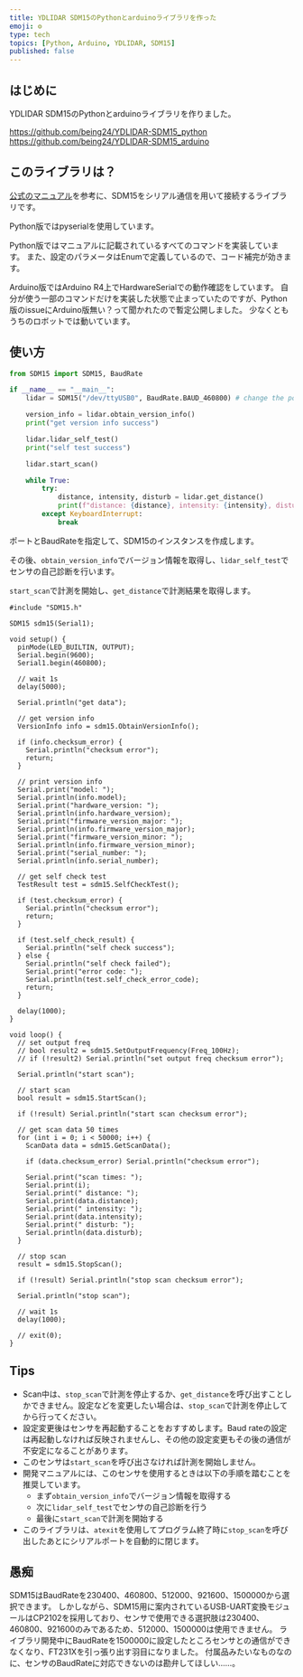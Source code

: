 ```yaml
---
title: YDLIDAR SDM15のPythonとarduinoライブラリを作った
emoji: ⚙️
type: tech
topics: [Python, Arduino, YDLIDAR, SDM15]
published: false
---
```

## はじめに

YDLIDAR SDM15のPythonとarduinoライブラリを作りました。

https://github.com/being24/YDLIDAR-SDM15_python
https://github.com/being24/YDLIDAR-SDM15_arduino

## このライブラリは？

[公式のマニュアル](https://www.ydlidar.com/service_support/download.html?gid=24)を参考に、SDM15をシリアル通信を用いて接続するライブラリです。

Python版ではpyserialを使用しています。

Python版ではマニュアルに記載されているすべてのコマンドを実装しています。
また、設定のパラメータはEnumで定義しているので、コード補完が効きます。

Arduino版ではArduino R4上でHardwareSerialでの動作確認をしています。
自分が使う一部のコマンドだけを実装した状態で止まっていたのですが、Python版のissueにArduino版無い？って聞かれたので暫定公開しました。
少なくともうちのロボットでは動いています。

## 使い方

```python
from SDM15 import SDM15, BaudRate

if __name__ == "__main__":
    lidar = SDM15("/dev/ttyUSB0", BaudRate.BAUD_460800) # change the port name to your own port

    version_info = lidar.obtain_version_info()
    print("get version info success")

    lidar.lidar_self_test()
    print("self test success")

    lidar.start_scan()

    while True:
        try:
            distance, intensity, disturb = lidar.get_distance()
            print(f"distance: {distance}, intensity: {intensity}, disturb: {disturb}")
        except KeyboardInterrupt:
            break
```

ポートとBaudRateを指定して、SDM15のインスタンスを作成します。

その後、`obtain_version_info`でバージョン情報を取得し、`lidar_self_test`でセンサの自己診断を行います。

`start_scan`で計測を開始し、`get_distance`で計測結果を取得します。

```arduino
#include "SDM15.h"

SDM15 sdm15(Serial1);

void setup() {
  pinMode(LED_BUILTIN, OUTPUT);
  Serial.begin(9600);
  Serial1.begin(460800);

  // wait 1s
  delay(5000);

  Serial.println("get data");

  // get version info
  VersionInfo info = sdm15.ObtainVersionInfo();

  if (info.checksum_error) {
    Serial.println("checksum error");
    return;
  }

  // print version info
  Serial.print("model: ");
  Serial.println(info.model);
  Serial.print("hardware_version: ");
  Serial.println(info.hardware_version);
  Serial.print("firmware_version_major: ");
  Serial.println(info.firmware_version_major);
  Serial.print("firmware_version_minor: ");
  Serial.println(info.firmware_version_minor);
  Serial.print("serial_number: ");
  Serial.println(info.serial_number);

  // get self check test
  TestResult test = sdm15.SelfCheckTest();

  if (test.checksum_error) {
    Serial.println("checksum error");
    return;
  }

  if (test.self_check_result) {
    Serial.println("self check success");
  } else {
    Serial.println("self check failed");
    Serial.print("error code: ");
    Serial.println(test.self_check_error_code);
    return;
  }

  delay(1000);
}

void loop() {
  // set output freq
  // bool result2 = sdm15.SetOutputFrequency(Freq_100Hz);
  // if (!result2) Serial.println("set output freq checksum error");

  Serial.println("start scan");

  // start scan
  bool result = sdm15.StartScan();

  if (!result) Serial.println("start scan checksum error");

  // get scan data 50 times
  for (int i = 0; i < 50000; i++) {
    ScanData data = sdm15.GetScanData();

    if (data.checksum_error) Serial.println("checksum error");

    Serial.print("scan times: ");
    Serial.print(i);
    Serial.print(" distance: ");
    Serial.print(data.distance);
    Serial.print(" intensity: ");
    Serial.print(data.intensity);
    Serial.print(" disturb: ");
    Serial.println(data.disturb);
  }

  // stop scan
  result = sdm15.StopScan();

  if (!result) Serial.println("stop scan checksum error");

  Serial.println("stop scan");

  // wait 1s
  delay(1000);

  // exit(0);
}
```

## Tips

- Scan中は、`stop_scan`で計測を停止するか、`get_distance`を呼び出すことしかできません。設定などを変更したい場合は、`stop_scan`で計測を停止してから行ってください。
- 設定変更後はセンサを再起動することをおすすめします。Baud rateの設定は再起動しなければ反映されませんし、その他の設定変更もその後の通信が不安定になることがあります。
- このセンサは`start_scan`を呼び出さなければ計測を開始しません。
- 開発マニュアルには、このセンサを使用するときは以下の手順を踏むことを推奨しています。
  - まず`obtain_version_info`でバージョン情報を取得する
  - 次に`lidar_self_test`でセンサの自己診断を行う
  - 最後に`start_scan`で計測を開始する
- このライブラリは、`atexit`を使用してプログラム終了時に`stop_scan`を呼び出したあとにシリアルポートを自動的に閉じます。

## 愚痴

SDM15はBaudRateを230400、460800、512000、921600、1500000から選択できます。
しかしながら、SDM15用に案内されているUSB-UART変換モジュールはCP2102を採用しており、センサで使用できる選択肢は230400、460800、921600のみであるため、512000、1500000は使用できません。
ライブラリ開発中にBaudRateを1500000に設定したところセンサとの通信ができなくなり、FT231Xを引っ張り出す羽目になりました。
付属品みたいなものなのに、センサのBaudRateに対応できないのは勘弁してほしい……。
